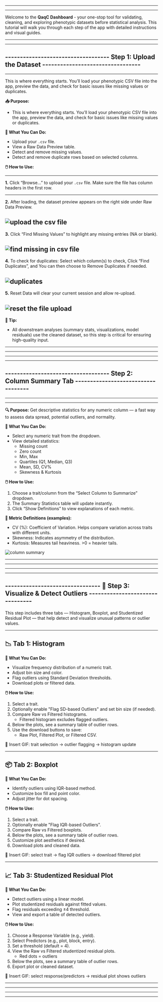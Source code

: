 
* * * 
* * * 
Welcome to the **QaqC Dashboard** - your one-stop tool for validating, cleaning, and exploring phenotypic datasets before statistical analysis. This tutorial will walk you through each step of the app with detailed instructions and visual guides.
* * * 
* * * 


## ----------------------------------- Step 1: Upload the Dataset ---------------------------------
---

This is where everything starts. You’ll load your phenotypic CSV file into the app, preview the data, and check for basic issues like missing values or duplicates.


**📥 Purpose:**
   * This is where everything starts. You’ll load your phenotypic CSV file into the app, preview the data, and check for basic issues like missing values or duplicates.

**🎯 What You Can Do:**

 * Upload your `.csv` file.
 * View a Raw Data Preview table.
 * Detect and remove missing values.
 * Detect and remove duplicate rows based on selected columns.

**🖱️ How to Use:** 

---

   **1.** Click “Browse…” to upload your `.csv` file. Make sure the file has column headers in the first row.
            
---
   **2.** After loading, the dataset preview appears on the right side under Raw Data Preview.

  ![upload the csv file](assets/Step-01.gif)
 ---
      
   **3.** Click “Find Missing Values” to highlight any missing entries (NA or blank).

  ![find missing in csv file](assets/Step-02.gif)
---
      
   **4.** To check for duplicates: Select which column(s) to check, Click “Find Duplicates”, and You can then choose to Remove Duplicates if needed.

  ![duplicates](assets/Step-03.gif)
---

   **5.** Reset Data will clear your current session and allow re-upload.

  ![reset the file upload](assets/Step-04.gif)
---

**🧠 Tip:**

   * All downstream analyses (summary stats, visualizations, model residuals) use the cleaned dataset, so this step is critical for ensuring high-quality input.



* * * 
* * *
* * * 
* * *


## ----------------------------------- Step 2: Column Summary Tab -----------------------------------
---
---

**🔍 Purpose:** 
Get descriptive statistics for any numeric column — a fast way to assess data spread, potential outliers, and normality.

**🎯 What You Can Do:** 
  * Select any numeric trait from the dropdown.
  * View detailed statistics:
      * Missing count
      * Zero count
      * Min, Max
      * Quartiles (Q1, Median, Q3)
      * Mean, SD, CV%
      * Skewness & Kurtosis

**🖱️ How to Use:**

  1. Choose a trait/column from the “Select Column to Summarize” dropdown.
  2. The Summary Statistics table will update instantly.
  3. Click “Show Definitions” to view explanations of each metric.

**📘 Metric Definitions (examples):**

  * CV (%): Coefficient of Variation. Helps compare variation across traits with different units.
  * Skewness: Indicates asymmetry of the distribution.
  * Kurtosis: Measures tail heaviness. >0 = heavier tails.



   ![column summary](assets/Step-05.gif)
      


* * * 
* * *
* * * 
* * *


## -------------------------------- 🚦 Step 3: Visualize & Detect Outliers --------------------------------

This step includes three tabs — Histogram, Boxplot, and Studentized Residual Plot — that help detect and visualize unusual patterns or outlier values.
* * *

## 📉 Tab 1: Histogram

**🎯 What You Can Do:**

  * Visualize frequency distribution of a numeric trait.
  * Adjust bin size and color.
  * Flag outliers using Standard Deviation thresholds.
  * Download plots or filtered data.

**🖱️ How to Use:**

  1. Select a trait.
  2. Optionally enable "Flag SD-based Outliers" and set bin size (if needed).
  3. Compare Raw vs Filtered histograms.
      * Filtered histogram excludes flagged outliers.
  4. Below the plots, see a summary table of outlier rows.
  5. Use the download buttons to save:
      * Raw Plot, Filtered Plot, or Filtered CSV.

📸 Insert GIF: trait selection → outlier flagging → histogram update

---

## 📦 Tab 2: Boxplot

**🎯 What You Can Do:**

  * Identify outliers using IQR-based method.
  * Customize box fill and point color.
  * Adjust jitter for dot spacing.

**🖱️ How to Use:**

  1. Select a trait.
  2. Optionally enable "Flag IQR-based Outliers".
  3. Compare Raw vs Filtered boxplots.
  4. Below the plots, see a summary table of outlier rows.
  5. Customize plot aesthetics if desired.
  6. Download plots and cleaned data.

📸 Insert GIF: select trait → flag IQR outliers → download filtered plot

---

## 📈 Tab 3: Studentized Residual Plot

**🎯 What You Can Do:**

  * Detect outliers using a linear model.
  * Plot studentized residuals against fitted values.
  * Flag residuals exceeding ±4 threshold.
  * View and export a table of detected outliers.

**🖱️ How to Use:**

  1. Choose a Response Variable (e.g., yield).
  2. Select Predictors (e.g., plot, block, entry).
  3. Set a threshold (default = 4).
  4. View the Raw vs Filtered studentized residual plots.
       * Red dots = outliers
  5. Below the plots, see a summary table of outlier rows.
  6. Export plot or cleaned dataset.

📸 Insert GIF: select response/predictors → residual plot shows outliers

* * * 
* * *
* * *
* * *
